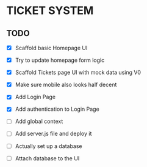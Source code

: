 # TICKET SYSTEM

## TODO

- [x] Scaffold basic Homepage UI
- [x] Try to update homepage form logic

- [X] Scaffold Tickets page UI with mock data using V0
- [X] Make sure mobile also looks half decent

- [X] Add Login Page
- [X] Add authentication to Login Page

- [ ] Add global context

- [ ] Add server.js file and deploy it

- [ ] Actually set up a database
- [ ] Attach database to the UI